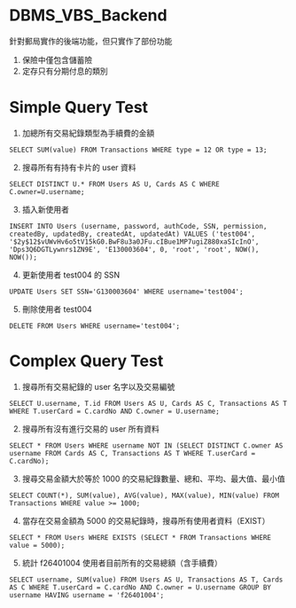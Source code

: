 # DBMS_VBS_Backend

針對郵局實作的後端功能，但只實作了部份功能
1. 保險中僅包含儲蓄險
2. 定存只有分期付息的類別

# Simple Query Test
1. 加總所有交易紀錄類型為手續費的金額
```
SELECT SUM(value) FROM Transactions WHERE type = 12 OR type = 13;
```
2. 搜尋所有有持有卡片的 user 資料
```
SELECT DISTINCT U.* FROM Users AS U, Cards AS C WHERE C.owner=U.username;
```
3. 插入新使用者
```
INSERT INTO Users (username, password, authCode, SSN, permission, createdBy, updatedBy, createdAt, updatedAt) VALUES ('test004', '$2y$12$vUWvHv6o5tV15kG0.BwF8u3a0JFu.cIBue1MP7ugiZ880xaSIcInO', 'Dps3Q6DGTLywnrs1ZN9E', 'E130003604', 0, 'root', 'root', NOW(), NOW());
```
4. 更新使用者 test004 的 SSN
```
UPDATE Users SET SSN='G130003604' WHERE username='test004';
```
5. 刪除使用者 test004
```
DELETE FROM Users WHERE username='test004';
```

# Complex Query Test
1. 搜尋所有交易紀錄的 user 名字以及交易編號
```
SELECT U.username, T.id FROM Users AS U, Cards AS C, Transactions AS T WHERE T.userCard = C.cardNo AND C.owner = U.username;
```
2. 搜尋所有沒有進行交易的 user 所有資料
```
SELECT * FROM Users WHERE username NOT IN (SELECT DISTINCT C.owner AS username FROM Cards AS C, Transactions AS T WHERE T.userCard = C.cardNo);
```
3. 搜尋交易金額大於等於 1000 的交易紀錄數量、總和、平均、最大值、最小值
```
SELECT COUNT(*), SUM(value), AVG(value), MAX(value), MIN(value) FROM Transactions WHERE value >= 1000;
```
4. 當存在交易金額為 5000 的交易紀錄時，搜尋所有使用者資料（EXIST）
```
SELECT * FROM Users WHERE EXISTS (SELECT * FROM Transactions WHERE value = 5000);
```
5. 統計 f26401004 使用者目前所有的交易總額（含手續費）
```
SELECT username, SUM(value) FROM Users AS U, Transactions AS T, Cards AS C WHERE T.userCard = C.cardNo AND C.owner = U.username GROUP BY username HAVING username = 'f26401004';
``` 